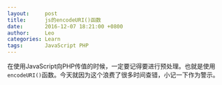 ```yaml
---
layout:     post
title:      js的encodeURI()函数
date:       2016-12-07 18:21:00 +0800
author:     Leo
categories: Learn
tags:       JavaScript PHP
---
```

在使用JavaScript向PHP传值的时候，一定要记得要进行预处理。也就是使用`encodeURI()`函数。今天就因为这个浪费了很多时间查错，小记一下作为警示。
